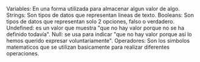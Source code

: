 Variables: En una forma utilizada para almacenar algun valor de algo.
Strings: Son tipos de datos que representan lineas de texto.
Booleans: Son tipos de datos que representan solo 2 opciones, falso o verdadero.
Undefined: es un valor que muestra "que no hay valor porque no se ha definido todavía". 
Null: se usa para indicar "que no hay valor porque así lo hemos querido expresar voluntariamente".
Operadores: Son los simbolos matematicos que se utilizan basicamente para realizar diferentes operaciones.